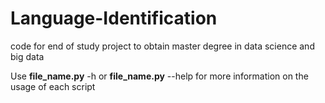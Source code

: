 # Language-Identification
code for end of study project to obtain master degree in data science and big data

Use **file_name.py** -h or **file_name.py** --help for more information on the usage of each script